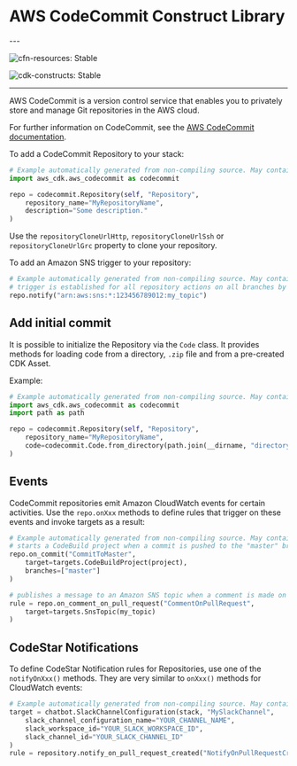 # AWS CodeCommit Construct Library

<!--BEGIN STABILITY BANNER-->---


![cfn-resources: Stable](https://img.shields.io/badge/cfn--resources-stable-success.svg?style=for-the-badge)

![cdk-constructs: Stable](https://img.shields.io/badge/cdk--constructs-stable-success.svg?style=for-the-badge)

---
<!--END STABILITY BANNER-->

AWS CodeCommit is a version control service that enables you to privately store and manage Git repositories in the AWS cloud.

For further information on CodeCommit,
see the [AWS CodeCommit documentation](https://docs.aws.amazon.com/codecommit).

To add a CodeCommit Repository to your stack:

```python
# Example automatically generated from non-compiling source. May contain errors.
import aws_cdk.aws_codecommit as codecommit

repo = codecommit.Repository(self, "Repository",
    repository_name="MyRepositoryName",
    description="Some description."
)
```

Use the `repositoryCloneUrlHttp`, `repositoryCloneUrlSsh` or `repositoryCloneUrlGrc`
property to clone your repository.

To add an Amazon SNS trigger to your repository:

```python
# Example automatically generated from non-compiling source. May contain errors.
# trigger is established for all repository actions on all branches by default.
repo.notify("arn:aws:sns:*:123456789012:my_topic")
```

## Add initial commit

It is possible to initialize the Repository via the `Code` class.
It provides methods for loading code from a directory, `.zip` file and from a pre-created CDK Asset.

Example:

```python
# Example automatically generated from non-compiling source. May contain errors.
import aws_cdk.aws_codecommit as codecommit
import path as path

repo = codecommit.Repository(self, "Repository",
    repository_name="MyRepositoryName",
    code=codecommit.Code.from_directory(path.join(__dirname, "directory/"), "develop")
)
```

## Events

CodeCommit repositories emit Amazon CloudWatch events for certain activities.
Use the `repo.onXxx` methods to define rules that trigger on these events
and invoke targets as a result:

```python
# Example automatically generated from non-compiling source. May contain errors.
# starts a CodeBuild project when a commit is pushed to the "master" branch of the repo
repo.on_commit("CommitToMaster",
    target=targets.CodeBuildProject(project),
    branches=["master"]
)

# publishes a message to an Amazon SNS topic when a comment is made on a pull request
rule = repo.on_comment_on_pull_request("CommentOnPullRequest",
    target=targets.SnsTopic(my_topic)
)
```

## CodeStar Notifications

To define CodeStar Notification rules for Repositories, use one of the `notifyOnXxx()` methods.
They are very similar to `onXxx()` methods for CloudWatch events:

```python
# Example automatically generated from non-compiling source. May contain errors.
target = chatbot.SlackChannelConfiguration(stack, "MySlackChannel",
    slack_channel_configuration_name="YOUR_CHANNEL_NAME",
    slack_workspace_id="YOUR_SLACK_WORKSPACE_ID",
    slack_channel_id="YOUR_SLACK_CHANNEL_ID"
)
rule = repository.notify_on_pull_request_created("NotifyOnPullRequestCreated", target)
```

